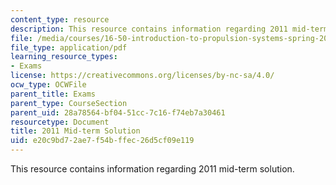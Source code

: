 ```yaml
---
content_type: resource
description: This resource contains information regarding 2011 mid-term solution.
file: /media/courses/16-50-introduction-to-propulsion-systems-spring-2012/e20c9bd72ae7f54bffec26d5cf09e119_MIT16_50S12_mid_sol.pdf
file_type: application/pdf
learning_resource_types:
- Exams
license: https://creativecommons.org/licenses/by-nc-sa/4.0/
ocw_type: OCWFile
parent_title: Exams
parent_type: CourseSection
parent_uid: 28a78564-bf04-51cc-7c16-f74eb7a30461
resourcetype: Document
title: 2011 Mid-term Solution
uid: e20c9bd7-2ae7-f54b-ffec-26d5cf09e119
---
```

This resource contains information regarding 2011 mid-term solution.